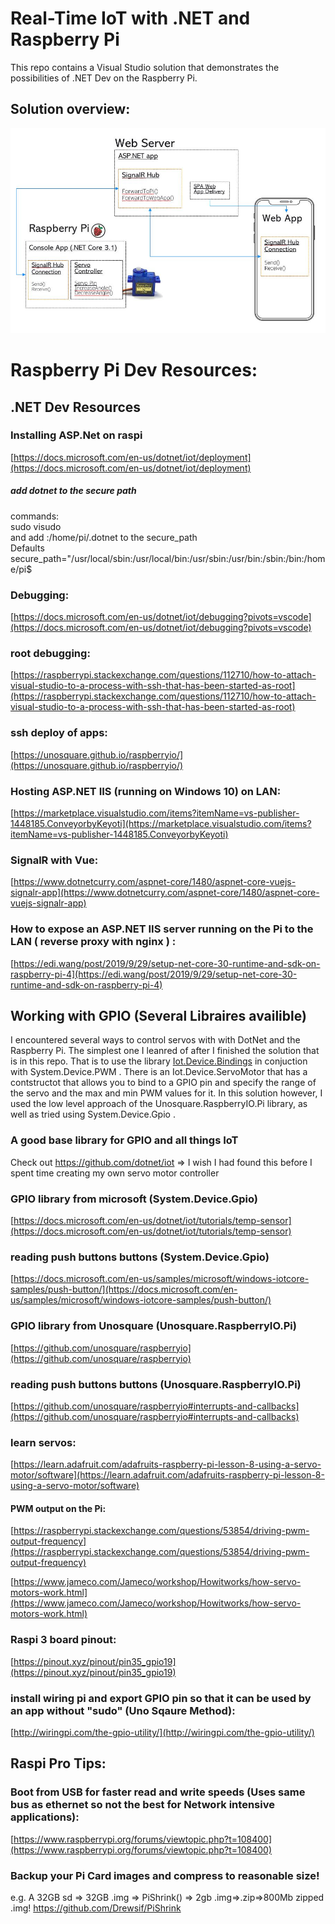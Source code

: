 # Real-Time IoT with .NET and Raspberry Pi
This repo contains a Visual Studio solution that demonstrates the possibilities of .NET Dev on the Raspberry Pi.

## Solution overview:
![](./SolutionArchitecture.JPG)


# Raspberry Pi Dev Resources:

## .NET Dev Resources

### Installing ASP.Net on raspi
[https://docs.microsoft.com/en-us/dotnet/iot/deployment](https://docs.microsoft.com/en-us/dotnet/iot/deployment)  
  
##### add dotnet to the secure path  
commands:  
sudo visudo  
and add :/home/pi/.dotnet to the secure_path  
Defaults secure_path="/usr/local/sbin:/usr/local/bin:/usr/sbin:/usr/bin:/sbin:/bin:/home/pi$  
  
### Debugging:  
[https://docs.microsoft.com/en-us/dotnet/iot/debugging?pivots=vscode](https://docs.microsoft.com/en-us/dotnet/iot/debugging?pivots=vscode)  
  
### root debugging:  
[https://raspberrypi.stackexchange.com/questions/112710/how-to-attach-visual-studio-to-a-process-with-ssh-that-has-been-started-as-root](https://raspberrypi.stackexchange.com/questions/112710/how-to-attach-visual-studio-to-a-process-with-ssh-that-has-been-started-as-root)  
  
### ssh deploy of apps:  
[https://unosquare.github.io/raspberryio/](https://unosquare.github.io/raspberryio/)  

### Hosting ASP.NET IIS (running on Windows 10) on LAN:  
[https://marketplace.visualstudio.com/items?itemName=vs-publisher-1448185.ConveyorbyKeyoti](https://marketplace.visualstudio.com/items?itemName=vs-publisher-1448185.ConveyorbyKeyoti)  
 
### SignalR with Vue:  
[https://www.dotnetcurry.com/aspnet-core/1480/aspnet-core-vuejs-signalr-app](https://www.dotnetcurry.com/aspnet-core/1480/aspnet-core-vuejs-signalr-app)  
  
### How to expose an ASP.NET IIS server running on the Pi to the LAN  ( reverse proxy with nginx ) :  
[https://edi.wang/post/2019/9/29/setup-net-core-30-runtime-and-sdk-on-raspberry-pi-4](https://edi.wang/post/2019/9/29/setup-net-core-30-runtime-and-sdk-on-raspberry-pi-4) 

## Working with GPIO (Several Libraires availible)

I encountered several ways to control servos with with DotNet and the Raspberry Pi. The simplest one I leanred of after I finished the solution that is in this repo. That is to use the library [Iot.Device.Bindings](https://www.nuget.org/packages/Iot.Device.Bindings/) in conjuction with System.Device.PWM . There is an Iot.Device.ServoMotor that has a contstructot that allows you to bind to a GPIO pin and specify the range of the servo and the max and min PWM values for it. In this solution however, I used the low level approach of the Unosquare.RaspberryIO.Pi library, as well as tried using System.Device.Gpio .

### A good base library for GPIO and all things IoT
Check out https://github.com/dotnet/iot => I wish I had found this before I spent time creating my own servo motor controller

### GPIO library from microsoft (System.Device.Gpio)
[https://docs.microsoft.com/en-us/dotnet/iot/tutorials/temp-sensor](https://docs.microsoft.com/en-us/dotnet/iot/tutorials/temp-sensor)

### reading push buttons buttons (System.Device.Gpio) 
[https://docs.microsoft.com/en-us/samples/microsoft/windows-iotcore-samples/push-button/](https://docs.microsoft.com/en-us/samples/microsoft/windows-iotcore-samples/push-button/)  

### GPIO library from Unosquare (Unosquare.RaspberryIO.Pi)
[https://github.com/unosquare/raspberryio](https://github.com/unosquare/raspberryio)

### reading push buttons buttons (Unosquare.RaspberryIO.Pi) 
[https://github.com/unosquare/raspberryio#interrupts-and-callbacks](https://github.com/unosquare/raspberryio#interrupts-and-callbacks)  
  
### learn servos:  
[https://learn.adafruit.com/adafruits-raspberry-pi-lesson-8-using-a-servo-motor/software](https://learn.adafruit.com/adafruits-raspberry-pi-lesson-8-using-a-servo-motor/software)  
  
#### PWM output on the Pi:  
[https://raspberrypi.stackexchange.com/questions/53854/driving-pwm-output-frequency](https://raspberrypi.stackexchange.com/questions/53854/driving-pwm-output-frequency)  
  
[https://www.jameco.com/Jameco/workshop/Howitworks/how-servo-motors-work.html](https://www.jameco.com/Jameco/workshop/Howitworks/how-servo-motors-work.html)  
  
### Raspi 3 board pinout:  
[https://pinout.xyz/pinout/pin35_gpio19](https://pinout.xyz/pinout/pin35_gpio19)  

### install wiring pi and export GPIO pin so that it can be used by an app without "sudo" (Uno Sqaure Method):  
[http://wiringpi.com/the-gpio-utility/](http://wiringpi.com/the-gpio-utility/)  
 
## Raspi Pro Tips:  
  
### Boot from USB for faster read and write speeds (Uses same bus as ethernet so not the best for Network intensive applications):  
[https://www.raspberrypi.org/forums/viewtopic.php?t=108400](https://www.raspberrypi.org/forums/viewtopic.php?t=108400)  
    

### Backup your Pi Card images and compress to reasonable size!
e.g. A 32GB sd => 32GB .img => PiShrink() => 2gb .img=>.zip=>800Mb zipped .img!
https://github.com/Drewsif/PiShrink